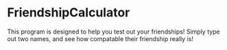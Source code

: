 # FriendshipCalculator

  This program is designed to help you test out your friendships! Simply type out two names, and see how compatable their friendship
really is!
